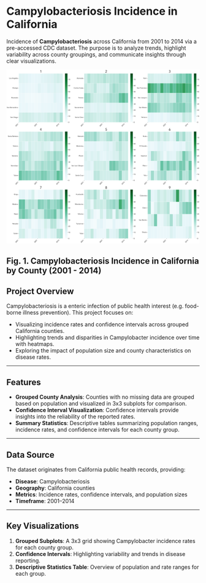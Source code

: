 # Campylobacteriosis Incidence in California

Incidence of **Campylobacteriosis** across California from 2001 to 2014 via a pre-accessed CDC dataset. The purpose is to analyze trends, highlight variability across county groupings, and communicate insights through clear visualizations.


![Campylobacteriosis Incidence and Confidence Intervals](Campy_Rates_Sub.png)

Fig. 1. Campylobacteriosis Incidence in California by County (2001 - 2014)
---

## Project Overview

Campylobacteriosis is a enteric infection of public health interest (e.g. food-borne illness prevention). This project focuses on:

- Visualizing incidence rates and confidence intervals across grouped California counties.
- Highlighting trends and disparities in Campylobacter incidence over time with heatmaps.
- Exploring the impact of population size and county characteristics on disease rates.

---

## Features

- **Grouped County Analysis**: Counties with no missing data are grouped based on population and visualized in 3x3 subplots for comparison.
- **Confidence Interval Visualization**: Confidence intervals provide insights into the reliability of the reported rates.
- **Summary Statistics**: Descriptive tables summarizing population ranges, incidence rates, and confidence intervals for each county group.

---

## Data Source

The dataset originates from California public health records, providing:
- **Disease**: Campylobacteriosis
- **Geography**: California counties
- **Metrics**: Incidence rates, confidence intervals, and population sizes 
- **Timeframe**: 2001–2014

---

## Key Visualizations

1. **Grouped Subplots**: A 3x3 grid showing Campylobacter incidence rates for each county group.
2. **Confidence Intervals**: Highlighting variability and trends in disease reporting.
3. **Descriptive Statistics Table**: Overview of population and rate ranges for each group.

